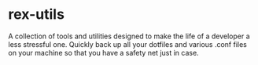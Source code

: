 rex-utils
=========

A collection of tools and utilities designed to make the life of a developer a less stressful one. Quickly back up all your dotfiles and various .conf files on your machine so that you have a safety net just in case.
